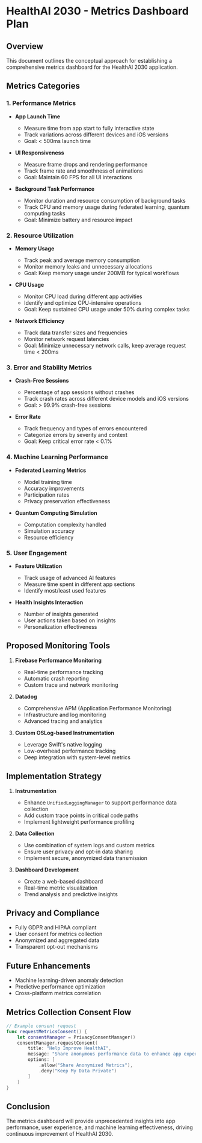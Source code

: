 # HealthAI 2030 - Metrics Dashboard Plan

## Overview
This document outlines the conceptual approach for establishing a comprehensive metrics dashboard for the HealthAI 2030 application.

## Metrics Categories

### 1. Performance Metrics
- **App Launch Time**
  - Measure time from app start to fully interactive state
  - Track variations across different devices and iOS versions
  - Goal: < 500ms launch time

- **UI Responsiveness**
  - Measure frame drops and rendering performance
  - Track frame rate and smoothness of animations
  - Goal: Maintain 60 FPS for all UI interactions

- **Background Task Performance**
  - Monitor duration and resource consumption of background tasks
  - Track CPU and memory usage during federated learning, quantum computing tasks
  - Goal: Minimize battery and resource impact

### 2. Resource Utilization
- **Memory Usage**
  - Track peak and average memory consumption
  - Monitor memory leaks and unnecessary allocations
  - Goal: Keep memory usage under 200MB for typical workflows

- **CPU Usage**
  - Monitor CPU load during different app activities
  - Identify and optimize CPU-intensive operations
  - Goal: Keep sustained CPU usage under 50% during complex tasks

- **Network Efficiency**
  - Track data transfer sizes and frequencies
  - Monitor network request latencies
  - Goal: Minimize unnecessary network calls, keep average request time < 200ms

### 3. Error and Stability Metrics
- **Crash-Free Sessions**
  - Percentage of app sessions without crashes
  - Track crash rates across different device models and iOS versions
  - Goal: > 99.9% crash-free sessions

- **Error Rate**
  - Track frequency and types of errors encountered
  - Categorize errors by severity and context
  - Goal: Keep critical error rate < 0.1%

### 4. Machine Learning Performance
- **Federated Learning Metrics**
  - Model training time
  - Accuracy improvements
  - Participation rates
  - Privacy preservation effectiveness

- **Quantum Computing Simulation**
  - Computation complexity handled
  - Simulation accuracy
  - Resource efficiency

### 5. User Engagement
- **Feature Utilization**
  - Track usage of advanced AI features
  - Measure time spent in different app sections
  - Identify most/least used features

- **Health Insights Interaction**
  - Number of insights generated
  - User actions taken based on insights
  - Personalization effectiveness

## Proposed Monitoring Tools
1. **Firebase Performance Monitoring**
   - Real-time performance tracking
   - Automatic crash reporting
   - Custom trace and network monitoring

2. **Datadog**
   - Comprehensive APM (Application Performance Monitoring)
   - Infrastructure and log monitoring
   - Advanced tracing and analytics

3. **Custom OSLog-based Instrumentation**
   - Leverage Swift's native logging
   - Low-overhead performance tracking
   - Deep integration with system-level metrics

## Implementation Strategy
1. **Instrumentation**
   - Enhance `UnifiedLoggingManager` to support performance data collection
   - Add custom trace points in critical code paths
   - Implement lightweight performance profiling

2. **Data Collection**
   - Use combination of system logs and custom metrics
   - Ensure user privacy and opt-in data sharing
   - Implement secure, anonymized data transmission

3. **Dashboard Development**
   - Create a web-based dashboard
   - Real-time metric visualization
   - Trend analysis and predictive insights

## Privacy and Compliance
- Fully GDPR and HIPAA compliant
- User consent for metrics collection
- Anonymized and aggregated data
- Transparent opt-out mechanisms

## Future Enhancements
- Machine learning-driven anomaly detection
- Predictive performance optimization
- Cross-platform metrics correlation

## Metrics Collection Consent Flow
```swift
// Example consent request
func requestMetricsConsent() {
    let consentManager = PrivacyConsentManager()
    consentManager.requestConsent(
        title: "Help Improve HealthAI",
        message: "Share anonymous performance data to enhance app experience?",
        options: [
            .allow("Share Anonymized Metrics"),
            .deny("Keep My Data Private")
        ]
    )
}
```

## Conclusion
The metrics dashboard will provide unprecedented insights into app performance, user experience, and machine learning effectiveness, driving continuous improvement of HealthAI 2030. 